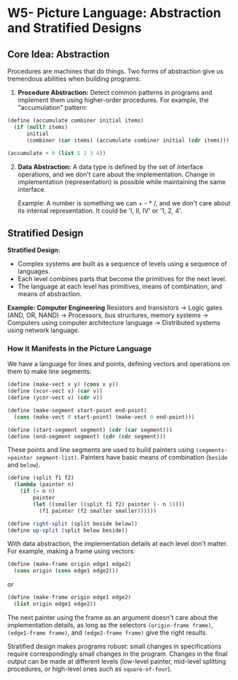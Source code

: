 # W5- Picture Language: Abstraction and Stratified Designs

## Core Idea: Abstraction

Procedures are machines that do things. Two forms of abstraction give us tremendous abilities when building programs:

1. **Procedure Abstraction:** Detect common patterns in programs and implement them using higher-order procedures. For example, the "accumulation" pattern:

```scheme
(define (accumulate combiner initial items)
  (if (null? items)
      initial
      (combiner (car items) (accumulate combiner initial (cdr items)))))
      
(accumulate + 0 (list 1 2 3 4))
```

2. **Data Abstraction:** A data type is defined by the set of interface operations, and we don't care about the implementation. Change in implementation (representation) is possible while maintaining the same interface.

    Example: A number is something we can + - * /, and we don't care about its internal representation. It could be 'I, II, IV' or '1, 2, 4'.

## Stratified Design

**Stratified Design:**
- Complex systems are built as a sequence of levels using a sequence of languages.
- Each level combines parts that become the primitives for the next level.
- The language at each level has primitives, means of combination, and means of abstraction.

**Example: Computer Engineering**
Resistors and transistors -> Logic gates (AND, OR, NAND) -> Processors, bus structures, memory systems -> Computers using computer architecture language -> Distributed systems using network language.

### How it Manifests in the Picture Language

We have a language for lines and points, defining vectors and operations on them to make line segments:

```scheme
(define (make-vect x y) (cons x y))
(define (xcor-vect v) (car v))
(define (ycor-vect v) (cdr v))

(define (make-segment start-point end-point)
  (cons (make-vect 0 start-point) (make-vect 0 end-point)))

(define (start-segment segment) (cdr (car segment)))
(define (end-segment segment) (cdr (cdr segment)))
```

These points and line segments are used to build painters using `(segments->painter segment-list)`. Painters have basic means of combination (`beside` and `below`).

```scheme
(define (split f1 f2)
  (lambda (painter n)
    (if (= n 0)
        painter
        (let ((smaller ((split f1 f2) painter (- n 1))))
          (f1 painter (f2 smaller smaller))))))

(define right-split (split beside below))
(define up-split (split below beside))
```

With data abstraction, the implementation details at each level don't matter. For example, making a frame using vectors:

```scheme
(define (make-frame origin edge1 edge2)
  (cons origin (cons edge1 edge2)))
```

or

```scheme
(define (make-frame origin edge1 edge2)
  (list origin edge1 edge2))
```

The next painter using the frame as an argument doesn't care about the implementation details, as long as the selectors `(origin-frame frame)`, `(edge1-frame frame)`, and `(edge2-frame frame)` give the right results.

Stratified design makes programs robust: small changes in specifications require correspondingly small changes in the program. Changes in the final output can be made at different levels (low-level painter, mid-level splitting procedures, or high-level ones such as `square-of-four`).

